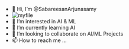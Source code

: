 - 👋 Hi, I’m @SabareesanArjunasamy
- ![myfile](https://www.mkgifs.com/wp-content/uploads/2022/04/Kakashi-Hatake-GIF-Wallpaper.gif)
- 👀 I’m interested in AI & ML
- 🌱 I’m currently learning AI
- 💞️ I’m looking to collaborate on AI/ML Projects
- 📫 How to reach me ...

<!---
SabareesanArjunasamy/SabareesanArjunasamy is a ✨ special ✨ repository because its `README.md` (this file) appears on your GitHub profile.
You can click the Preview link to take a look at your changes.
--->
